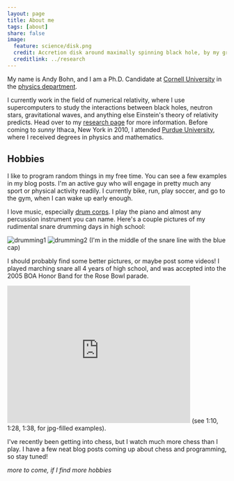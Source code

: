 ```yaml
---
layout: page
title: About me
tags: [about]
share: false
image:
  feature: science/disk.png
  credit: Accretion disk around maximally spinning black hole, by my group
  creditlink: ../research
---
```


My name is Andy Bohn, and I am a Ph.D. Candidate at
[Cornell University](http://www.cornell.edu) in the
[physics department](http://www.physics.cornell.edu).

I currently work in the field of numerical relativity, where I use
supercomputers to study the interactions between black holes, neutron stars,
gravitational waves, and anything else Einstein's theory of relativity
predicts.
Head over to my [research page](/research) for more information.
Before coming to *sunny* Ithaca, New York in 2010, I attended
[Purdue University](http://www.purdue.edu), where I received
degrees in physics and mathematics.

## Hobbies

I like to program random things in my free time.
You can see a few examples in my blog posts.
I'm an active guy who will engage in pretty much
any sport or physical activity readily.
I currently bike, run, play soccer, and go to the gym, when I can wake up
early enough.

I love music, especially
[drum corps](http://www.dci.org).
I play the piano and almost any percussion
instrument you can name.
Here's a couple pictures of my rudimental snare
drumming days in high school:

![drumming1]({{site.url}}/images/other/drumming1.jpg)
![drumming2]({{site.url}}/images/other/drumming2.jpg)
(I'm in the middle of the snare line with the blue cap)

I should probably find some better pictures, or maybe
post some videos!
I played marching snare all 4 years of high school,
and was accepted into the
2005 BOA Honor Band for the Rose Bowl parade.

<iframe width="420" height="315" src="https://www.youtube.com/embed/yxP0XTgSFdE" frameborder="0" allowfullscreen></iframe>
(see 1:10, 1:28, 1:38, for jpg-filled examples).

I've recently been getting into chess, but I watch
much more chess than I play.
I have a few neat blog posts coming up about
chess and programming, so stay tuned!

*more to come, if I find more hobbies*
